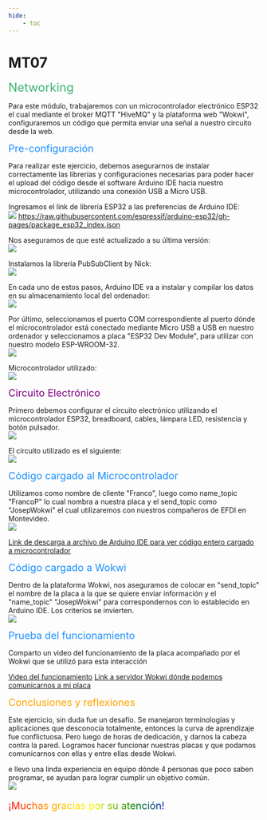 ```yaml
---
hide:
    - toc
---
```


# MT07

<span style="font-size: 24px ; color: mediumseagreen">Networking</span>

Para este módulo, trabajaremos con un microcontrolador electrónico ESP32 el cual mediante el broker MQTT "HiveMQ" y la plataforma web "Wokwi", configuraremos un código que permita enviar una señal a nuestro circuito desde la web.

<span style="font-size: 20px ; color: dodgerblue">Pre-configuración</span>

Para realizar este ejercicio, debemos asegurarnos de instalar correctamente las librerías y configuraciones necesarias para poder hacer el upload del código desde el software Arduino IDE hacia nuestro microcontrolador, utilizando una conexión USB a Micro USB.

Ingresamos el link de librería ESP32 a las preferencias de Arduino IDE:<br>
![](../images/MT07/02.PNG)
https://raw.githubusercontent.com/espressif/arduino-esp32/gh-pages/package_esp32_index.json

Nos aseguramos de que esté actualizado a su última versión:<br>
![](../images/MT07/03.PNG)

Instalamos la librería PubSubClient by Nick:<br>
![](../images/MT07/05.PNG)

En cada uno de estos pasos, Arduino IDE va a instalar y compilar los datos en su almacenamiento local del ordenador:<br>
![](../images/MT07/01.PNG)

Por último, seleccionamos el puerto COM correspondiente al puerto dónde el microcontrolador está conectado mediante Micro USB a USB en nuestro ordenador y seleccionamos a placa "ESP32 Dev Module", para utilizar con nuestro modelo ESP-WROOM-32.<br>
![](../images/MT07/01.PNG)

Microcontrolador utilizado:<br>
![](../images/MT07/02JPG.jpg)

<span style="font-size: 20px ; color: purple">Circuito Electrónico</span>

Primero debemos configurar el circuito electrónico utilizando el microcontrolador ESP32, breadboard, cables, lámpara LED, resistencia y botón pulsador.<br>
![](../images/MT07/03JPG.jpg)

El circuito utilizado es el siguiente:<br>
![](../images/MT07/07.PNG)

<span style="font-size: 20px ; color: dodgerblue">Código cargado al Microcontrolador</span>

Utilizamos como nombre de cliente "Franco", luego como name_topic "FrancoP" lo cual nombra a nuestra placa y el send_topic como "JosepWokwi" el cual utilizaremos con nuestros compañeros de EFDI en Montevideo.<br>
![](../images/MT07/08.PNG)

[Link de descarga a archivo de Arduino IDE para ver código entero cargado a microcontrolador](https://drive.google.com/file/d/1uTNCHmP4ZATRWRvQ2qZ94FSTwB6GkpvG/view?usp=sharing)

<span style="font-size: 20px ; color: dodgerblue">Código cargado a Wokwi</span>

Dentro de la plataforma Wokwi, nos aseguramos de colocar en "send_topic" el nombre de la placa a la que se quiere enviar información y el "name_topic" "JosepWokwi" para correspondernos con lo establecido en Arduino IDE. Los criterios se invierten.<br>
![](../images/MT07/09.PNG)

<span style="font-size: 20px ; color: dodgerblue">Prueba del funcionamiento</span>

Comparto un video del funcionamiento de la placa acompañado por el Wokwi que se utilizó para esta interacción

[Video del funcionamiento](https://drive.google.com/file/d/1egZ740gZcss9--FlMexKdxuXNPjfTbSe/view?usp=sharing)
[Link a servidor Wokwi dónde podemos comunicarnos a mi placa](https://wokwi.com/projects/409765401227302913)

<span style="font-size: 20px ; color: orange">Conclusiones y reflexiones</span>

Este ejercicio, sin duda fue un desafío. Se manejaron terminologías y aplicaciones que desconocía totalmente, entonces la curva de aprendizaje fue conflictuosa. Pero luego de horas de dedicación, y darnos la cabeza contra la pared. Logramos hacer funcionar nuestras placas y que podamos comunicarnos con ellas y entre ellas desde Wokwi. 

e llevo una linda experiencia en equipo dónde 4 personas que poco saben programar, se ayudan para lograr cumplir un objetivo común.<br>
![](../images/MT07/04JPG.jpg)

<p style="font-size: 20px"; class="rainbow">¡Muchas gracias por su atención!</p>

<meta charset="UTF-8">
    <meta name="viewport" content="width=device-width, initial-scale=1.0">
    <title>Texto Arcoíris</title>
    <style>
        .rainbow {
            background: linear-gradient(to right, red, orange, yellow, green, blue, indigo, violet);
            color: transparent;
            background-clip: text;
        }
    </style>